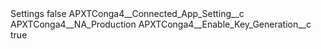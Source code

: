 <?xml version="1.0" encoding="UTF-8"?>
<CustomMetadata xmlns="http://soap.sforce.com/2006/04/metadata" xmlns:xsi="http://www.w3.org/2001/XMLSchema-instance" xmlns:xsd="http://www.w3.org/2001/XMLSchema">
    <label>Settings</label>
    <protected>false</protected>
    <values>
        <field>APXTConga4__Connected_App_Setting__c</field>
        <value xsi:type="xsd:string">APXTConga4__NA_Production</value>
    </values>
    <values>
        <field>APXTConga4__Enable_Key_Generation__c</field>
        <value xsi:type="xsd:boolean">true</value>
    </values>
</CustomMetadata>
